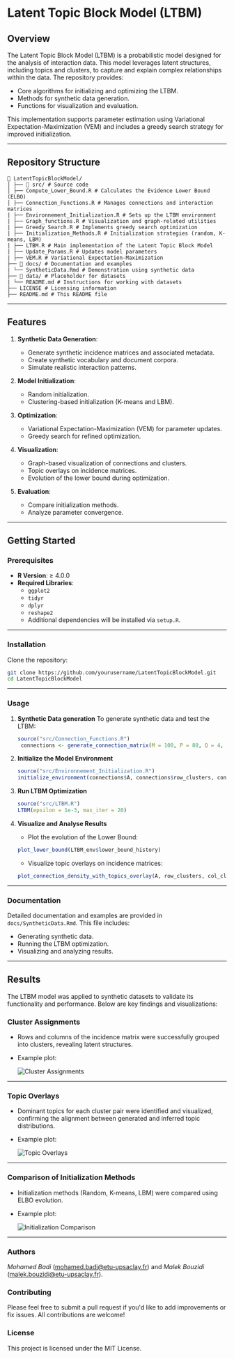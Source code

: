 # **Latent Topic Block Model (LTBM)**

## **Overview**
The Latent Topic Block Model (LTBM) is a probabilistic model designed for the analysis of interaction data. This model leverages latent structures, including topics and clusters, to capture and explain complex relationships within the data. The repository provides:
- Core algorithms for initializing and optimizing the LTBM.
- Methods for synthetic data generation.
- Functions for visualization and evaluation.

This implementation supports parameter estimation using Variational Expectation-Maximization (VEM) and includes a greedy search strategy for improved initialization.

---

## **Repository Structure**

```
📁 LatentTopicBlockModel/ 
│ ├── 📁 src/ # Source code 
│ ├── Compute_Lower_Bound.R # Calculates the Evidence Lower Bound (ELBO) 
│ ├── Connection_Functions.R # Manages connections and interaction matrices
| ├── Environnement_Initialization.R # Sets up the LTBM environment
| ├── Graph_functions.R # Visualization and graph-related utilities
| ├── Greedy_Search.R # Implements greedy search optimization
| ├── Initialization_Methods.R # Initialization strategies (random, K-means, LBM)
| ├── LTBM.R # Main implementation of the Latent Topic Block Model
| ├── Update_Params.R # Updates model parameters
| ├── VEM.R # Variational Expectation-Maximization 
├── 📁 docs/ # Documentation and examples
| └── SyntheticData.Rmd # Demonstration using synthetic data 
├── 📁 data/ # Placeholder for datasets
| └── README.md # Instructions for working with datasets 
├── LICENSE # Licensing information 
├── README.md # This README file 
```

---

## **Features**

1. **Synthetic Data Generation**:
   - Generate synthetic incidence matrices and associated metadata.
   - Create synthetic vocabulary and document corpora.
   - Simulate realistic interaction patterns.

2. **Model Initialization**:
   - Random initialization.
   - Clustering-based initialization (K-means and LBM).

3. **Optimization**:
   - Variational Expectation-Maximization (VEM) for parameter updates.
   - Greedy search for refined optimization.

4. **Visualization**:
   - Graph-based visualization of connections and clusters.
   - Topic overlays on incidence matrices.
   - Evolution of the lower bound during optimization.

5. **Evaluation**:
   - Compare initialization methods.
   - Analyze parameter convergence.

---

## **Getting Started**

### **Prerequisites**
- **R Version**: ≥ 4.0.0
- **Required Libraries**:
  - `ggplot2`
  - `tidyr`
  - `dplyr`
  - `reshape2`
  - Additional dependencies will be installed via `setup.R`.

---

### **Installation**
Clone the repository:
   ```bash
   git clone https://github.com/yourusername/LatentTopicBlockModel.git
   cd LatentTopicBlockModel
   ```
---
### **Usage**
1. **Synthetic Data generation**
   To generate synthetic data and test the LTBM:
   ```r
   source("src/Connection_Functions.R")
    connections <- generate_connection_matrix(M = 100, P = 80, Q = 4, L = 3, high_prob = 0.3,low_prob = 0.02)

   ```
2. **Initialize the Model Environment**
   ```r
   source("src/Environnement_Initialization.R")
   initialize_environment(connections$A, connections$row_clusters, connections$col_clusters, corpus, K = 3, V = length(vocab))
   ```

3. **Run LTBM Optimization**
   ```r
   source("src/LTBM.R")
   LTBM(epsilon = 1e-3, max_iter = 20)
   ```
4. **Visualize and Analyse Results**
   * Plot the evolution of the Lower Bound:
   ```r
   plot_lower_bound(LTBM_env$lower_bound_history)
   ```
   * Visualize topic overlays on incidence matrices:
   ```r
   plot_connection_density_with_topics_overlay(A, row_clusters, col_clusters, Q, L, theta, topic_colors)
   ```
---
### **Documentation**
Detailed documentation and examples are provided in `docs/SyntheticData.Rmd`.
This file includes:
* Generating synthetic data.
* Running the LTBM optimization.
* Visualizing and analyzing results.

---

## **Results**

The LTBM model was applied to synthetic datasets to validate its functionality and performance. Below are key findings and visualizations:

### **Cluster Assignments**
- Rows and columns of the incidence matrix were successfully grouped into clusters, revealing latent structures.
- Example plot:
  
  ![Cluster Assignments](docs/Initial_Data.png)

---

### **Topic Overlays**
- Dominant topics for each cluster pair were identified and visualized, confirming the alignment between generated and inferred topic distributions.
- Example plot:
  
  ![Topic Overlays](docs/Initial_Data_With_Topics.png)

---

### **Comparison of Initialization Methods**
- Initialization methods (Random, K-means, LBM) were compared using ELBO evolution.
- Example plot:
  
  ![Initialization Comparison](docs/Intialization_Methods.png)


---
### Authors

*Mohamed Badi* (mohamed.badi@etu-upsaclay.fr) and *Malek Bouzidi* (malek.bouzidi@etu-upsaclay.fr). 


### Contributing

Please feel free to submit a pull request if you'd like to add improvements or fix issues. All contributions are welcome!

### License
This project is licensed under the MIT License.
